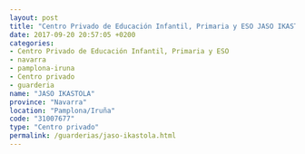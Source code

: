 ```yaml
---
layout: post
title: "Centro Privado de Educación Infantil, Primaria y ESO JASO IKASTOLA"
date: 2017-09-20 20:57:05 +0200
categories:
- Centro Privado de Educación Infantil, Primaria y ESO
- navarra
- pamplona-iruna
- Centro privado
- guarderia
name: "JASO IKASTOLA"
province: "Navarra"
location: "Pamplona/Iruña"
code: "31007677"
type: "Centro privado"
permalink: /guarderias/jaso-ikastola.html
---
```

